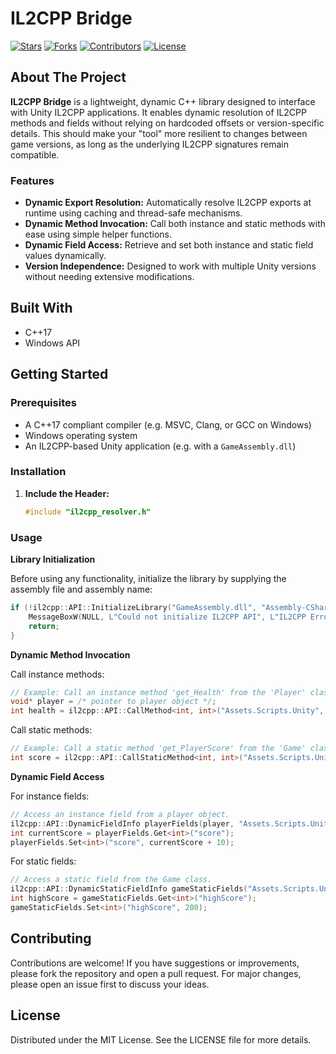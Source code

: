 # IL2CPP Bridge

[![Stars][stars-shield]][stars-url] [![Forks][forks-shield]][forks-url] [![Contributors][contributors-shield]][contributors-url] [![License][license-shield]][license-url]

## About The Project

**IL2CPP Bridge** is a lightweight, dynamic C++ library designed to interface with Unity IL2CPP applications. It enables dynamic resolution of IL2CPP methods and fields without relying on hardcoded offsets or version-specific details. This should make your "tool" more resilient to changes between game versions, as long as the underlying IL2CPP signatures remain compatible.

### Features

- **Dynamic Export Resolution:** Automatically resolve IL2CPP exports at runtime using caching and thread-safe mechanisms.
- **Dynamic Method Invocation:** Call both instance and static methods with ease using simple helper functions.
- **Dynamic Field Access:** Retrieve and set both instance and static field values dynamically.
- **Version Independence:** Designed to work with multiple Unity versions without needing extensive modifications.

## Built With

- C++17
- Windows API

## Getting Started

### Prerequisites

- A C++17 compliant compiler (e.g. MSVC, Clang, or GCC on Windows)
- Windows operating system
- An IL2CPP-based Unity application (e.g. with a `GameAssembly.dll`)

### Installation

1. **Include the Header:**
   ```C++
   #include "il2cpp_resolver.h"
   ```

### Usage

**Library Initialization**

Before using any functionality, initialize the library by supplying the assembly file and assembly name:
```C++
if (!il2cpp::API::InitializeLibrary("GameAssembly.dll", "Assembly-CSharp")) {
    MessageBoxW(NULL, L"Could not initialize IL2CPP API", L"IL2CPP Error", MB_OK | MB_ICONERROR);
    return;
}
```

**Dynamic Method Invocation**

Call instance methods:
```C++
// Example: Call an instance method 'get_Health' from the 'Player' class.
void* player = /* pointer to player object */;
int health = il2cpp::API::CallMethod<int, int>("Assets.Scripts.Unity", "Player", "get_Health", player, 0);
```

Call static methods:
```C++
// Example: Call a static method 'get_PlayerScore' from the 'Game' class.
int score = il2cpp::API::CallStaticMethod<int, int>("Assets.Scripts.Unity", "Game", "get_PlayerScore", 42);
```

**Dynamic Field Access**

For instance fields:
```C++
// Access an instance field from a player object.
il2cpp::API::DynamicFieldInfo playerFields(player, "Assets.Scripts.Unity", "Player");
int currentScore = playerFields.Get<int>("score");
playerFields.Set<int>("score", currentScore + 10);
```

For static fields:
```C++
// Access a static field from the Game class.
il2cpp::API::DynamicStaticFieldInfo gameStaticFields("Assets.Scripts.Unity", "Game");
int highScore = gameStaticFields.Get<int>("highScore");
gameStaticFields.Set<int>("highScore", 200);
```

## Contributing

Contributions are welcome! If you have suggestions or improvements, please fork the repository and open a pull request. For major changes, please open an issue first to discuss your ideas.

## License

Distributed under the MIT License. See the LICENSE file for more details.

[license-shield]: https://img.shields.io/github/license/FigmaFan/il2cpp-bridge.svg?style=for-the-badge
[license-url]: https://github.com/FigmaFan/il2cpp-bridge/blob/master/LICENSE.txt
[stars-shield]: https://img.shields.io/github/stars/FigmaFan/il2cpp-bridge.svg?style=for-the-badge
[stars-url]: https://github.com/FigmaFan/your_repo/stargazers
[forks-shield]: https://img.shields.io/github/forks/FigmaFan/your_repo.svg?style=for-the-badge
[forks-url]: https://github.com/FigmaFan/il2cpp-bridge/network/members
[contributors-shield]: https://img.shields.io/github/contributors/FigmaFan/il2cpp-bridge.svg?style=for-the-badge
[contributors-url]: https://github.com/FigmaFan/il2cpp-bridge/graphs/contributors
